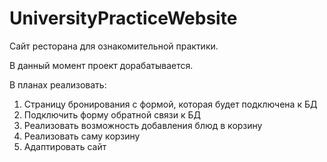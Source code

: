 # UniversityPracticeWebsite
Сайт ресторана для ознакомительной практики.

В данный момент проект дорабатывается.

В планах реализовать:
1. Страницу бронирования с формой, которая будет подключена к БД
2. Подключить форму обратной связи к БД
3. Реализовать возможность добавления блюд в корзину
4. Реализовать саму корзину
5. Адаптировать сайт

